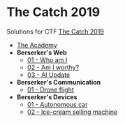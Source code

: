 # The Catch 2019

Solutions for CTF [The Catch 2019](https://www.thecatch.cz/)

- [The Academy](01-academy/README.md)
- **Berserker's Web**
    - [01 - Who am I](02-web/01-whoami/README.md)
    - [02 - Am I worthy?](02-web/02-am-i-worthy/README.md)
    - [03 - AI Update](02-web/03-ai-update/README.md)
- **Berserker's Communication**
    - [01 - Drone flight](03-communications/01-drone-flight/README.md)
- **Berserker's Devices**
    - [01 - Autonomous car](04-devices/01-autonomous-car/README.md)
    - [02 - Ice-cream selling machine](04-devices/02-ice-cream/README.md)